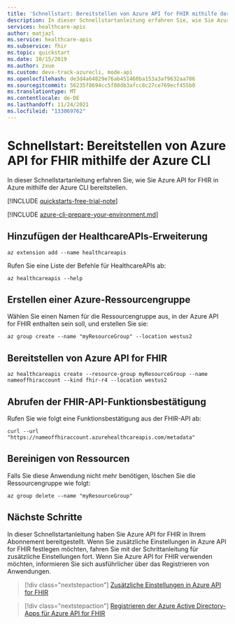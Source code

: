 ```yaml
---
title: 'Schnellstart: Bereitstellen von Azure API for FHIR mithilfe der Azure CLI'
description: In dieser Schnellstartanleitung erfahren Sie, wie Sie Azure API for FHIR in Azure mithilfe der Azure CLI bereitstellen.
services: healthcare-apis
author: matjazl
ms.service: healthcare-apis
ms.subservice: fhir
ms.topic: quickstart
ms.date: 10/15/2019
ms.author: zxue
ms.custom: devx-track-azurecli, mode-api
ms.openlocfilehash: de3d4a64829e76ab451460ba153a3af9632aa786
ms.sourcegitcommit: 56235f8694cc5f88db3afcc8c27ce769ecf455b0
ms.translationtype: MT
ms.contentlocale: de-DE
ms.lasthandoff: 11/24/2021
ms.locfileid: "133069762"
---
```

# <a name="quickstart-deploy-azure-api-for-fhir-using-azure-cli"></a>Schnellstart: Bereitstellen von Azure API for FHIR mithilfe der Azure CLI

In dieser Schnellstartanleitung erfahren Sie, wie Sie Azure API for FHIR in Azure mithilfe der Azure CLI bereitstellen.

[!INCLUDE [quickstarts-free-trial-note](../../../includes/quickstarts-free-trial-note.md)]

[!INCLUDE [azure-cli-prepare-your-environment.md](../../../includes/azure-cli-prepare-your-environment.md)]

## <a name="add-healthcareapis-extension"></a>Hinzufügen der HealthcareAPIs-Erweiterung

```azurecli-interactive
az extension add --name healthcareapis
```

Rufen Sie eine Liste der Befehle für HealthcareAPIs ab:

```azurecli-interactive
az healthcareapis --help
```

## <a name="create-azure-resource-group"></a>Erstellen einer Azure-Ressourcengruppe

Wählen Sie einen Namen für die Ressourcengruppe aus, in der Azure API for FHIR enthalten sein soll, und erstellen Sie sie:

```azurecli-interactive
az group create --name "myResourceGroup" --location westus2
```

## <a name="deploy-the-azure-api-for-fhir"></a>Bereitstellen von Azure API for FHIR

```azurecli-interactive
az healthcareapis create --resource-group myResourceGroup --name nameoffhiraccount --kind fhir-r4 --location westus2 
```

## <a name="fetch-fhir-api-capability-statement"></a>Abrufen der FHIR-API-Funktionsbestätigung

Rufen Sie wie folgt eine Funktionsbestätigung aus der FHIR-API ab:

```azurecli-interactive
curl --url "https://nameoffhiraccount.azurehealthcareapis.com/metadata"
```

## <a name="clean-up-resources"></a>Bereinigen von Ressourcen

Falls Sie diese Anwendung nicht mehr benötigen, löschen Sie die Ressourcengruppe wie folgt:

```azurecli-interactive
az group delete --name "myResourceGroup"
```

## <a name="next-steps"></a>Nächste Schritte

In dieser Schnellstartanleitung haben Sie Azure API for FHIR in Ihrem Abonnement bereitgestellt. Wenn Sie zusätzliche Einstellungen in Azure API for FHIR festlegen möchten, fahren Sie mit der Schrittanleitung für zusätzliche Einstellungen fort. Wenn Sie Azure API for FHIR verwenden möchten, informieren Sie sich ausführlicher über das Registrieren von Anwendungen.

>[!div class="nextstepaction"]
>[Zusätzliche Einstellungen in Azure API for FHIR](azure-api-for-fhir-additional-settings.md)

>[!div class="nextstepaction"]
>[Registrieren der Azure Active Directory-Apps für Azure API for FHIR](fhir-app-registration.md)
